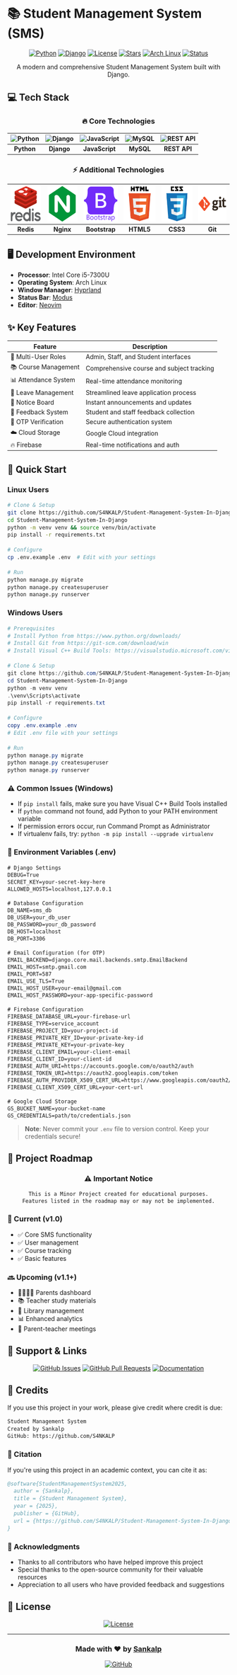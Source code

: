 
# 📚 Student Management System (SMS)

<div align="center">

[![Python](https://img.shields.io/badge/python-3.x-blue.svg)](https://www.python.org/)
[![Django](https://img.shields.io/badge/django-5.1.7-green.svg)](https://www.djangoproject.com/)
[![License](https://img.shields.io/badge/license-MIT-yellow.svg)](LICENSE)
[![Stars](https://img.shields.io/github/stars/S4NKALP/Student-Management-System-In-Django)](https://github.com/S4NKALP/Student-Management-System-In-Django/stargazers)
[![Arch Linux](https://img.shields.io/badge/Arch%20Linux-1793D1?logo=arch-linux&logoColor=white)](https://archlinux.org/)
[![Status](https://img.shields.io/badge/status-active-success.svg)]()

A modern and comprehensive Student Management System built with Django.

</div>

## 💻 Tech Stack

<div align="center">

### 🔥 Core Technologies
| <img src="https://techstack-generator.vercel.app/python-icon.svg" alt="Python" width="100" height="100"/> | <img src="https://techstack-generator.vercel.app/django-icon.svg" alt="Django" width="100" height="100"/> | <img src="https://techstack-generator.vercel.app/js-icon.svg" alt="JavaScript" width="100" height="100"/> | <img src="https://techstack-generator.vercel.app/mysql-icon.svg" alt="MySQL" width="100" height="100"/> | <img src="https://techstack-generator.vercel.app/restapi-icon.svg" alt="REST API" width="100" height="100"/> |
|:---:|:---:|:---:|:---:|:---:|
| <b>Python</b> | <b>Django</b> | <b>JavaScript</b> | <b>MySQL</b> | <b>REST API</b> |

### ⚡ Additional Technologies
| <img src="https://raw.githubusercontent.com/devicons/devicon/master/icons/redis/redis-original-wordmark.svg" alt="Redis" width="80" height="80"/> | <img src="https://raw.githubusercontent.com/devicons/devicon/master/icons/nginx/nginx-original.svg" alt="Nginx" width="80" height="80"/> | <img src="https://raw.githubusercontent.com/devicons/devicon/master/icons/bootstrap/bootstrap-plain-wordmark.svg" alt="Bootstrap" width="80" height="80"/> | <img src="https://raw.githubusercontent.com/devicons/devicon/master/icons/html5/html5-original-wordmark.svg" alt="HTML5" width="80" height="80"/> | <img src="https://raw.githubusercontent.com/devicons/devicon/master/icons/css3/css3-original-wordmark.svg" alt="CSS3" width="80" height="80"/> | <img src="https://raw.githubusercontent.com/devicons/devicon/master/icons/git/git-original-wordmark.svg" alt="Git" width="80" height="80"/> |
|:---:|:---:|:---:|:---:|:---:|:---:|
| <b>Redis</b> | <b>Nginx</b> | <b>Bootstrap</b> | <b>HTML5</b> | <b>CSS3</b> | <b>Git</b> |

</div>

## 🖥️ Development Environment

- **Processor**: Intel Core i5-7300U
- **Operating System**: Arch Linux
- **Window Manager**: [Hyprland](https://github.com/S4NKALP/hyprland)
- **Status Bar**: [Modus](https://github.com/S4NKALP/Modus)
- **Editor**: [Neovim](https://github.com/S4NKALP/nvim)

## ✨ Key Features

<div align="center">

| Feature | Description |
|---------|-------------|
| 👥 Multi-User Roles | Admin, Staff, and Student interfaces |
| 📚 Course Management | Comprehensive course and subject tracking |
| 📊 Attendance System | Real-time attendance monitoring |
| 📝 Leave Management | Streamlined leave application process |
| 📢 Notice Board | Instant announcements and updates |
| 💬 Feedback System | Student and staff feedback collection |
| 🔐 OTP Verification | Secure authentication system |
| ☁️ Cloud Storage | Google Cloud integration |
| 🔥 Firebase | Real-time notifications and auth |

</div>

## 🚀 Quick Start

### Linux Users
```bash
# Clone & Setup
git clone https://github.com/S4NKALP/Student-Management-System-In-Django.git
cd Student-Management-System-In-Django
python -m venv venv && source venv/bin/activate
pip install -r requirements.txt

# Configure
cp .env.example .env  # Edit with your settings

# Run
python manage.py migrate
python manage.py createsuperuser
python manage.py runserver
```

### Windows Users
```powershell
# Prerequisites
# Install Python from https://www.python.org/downloads/
# Install Git from https://git-scm.com/download/win
# Install Visual C++ Build Tools: https://visualstudio.microsoft.com/visual-cpp-build-tools/

# Clone & Setup
git clone https://github.com/S4NKALP/Student-Management-System-In-Django.git
cd Student-Management-System-In-Django
python -m venv venv
.\venv\Scripts\activate
pip install -r requirements.txt

# Configure
copy .env.example .env
# Edit .env file with your settings

# Run
python manage.py migrate
python manage.py createsuperuser
python manage.py runserver
```

### ⚠️ Common Issues (Windows)
- If `pip install` fails, make sure you have Visual C++ Build Tools installed
- If `python` command not found, add Python to your PATH environment variable
- If permission errors occur, run Command Prompt as Administrator
- If virtualenv fails, try: `python -m pip install --upgrade virtualenv`

### 🔐 Environment Variables (.env)
```env
# Django Settings
DEBUG=True
SECRET_KEY=your-secret-key-here
ALLOWED_HOSTS=localhost,127.0.0.1

# Database Configuration
DB_NAME=sms_db
DB_USER=your_db_user
DB_PASSWORD=your_db_password
DB_HOST=localhost
DB_PORT=3306

# Email Configuration (for OTP)
EMAIL_BACKEND=django.core.mail.backends.smtp.EmailBackend
EMAIL_HOST=smtp.gmail.com
EMAIL_PORT=587
EMAIL_USE_TLS=True
EMAIL_HOST_USER=your-email@gmail.com
EMAIL_HOST_PASSWORD=your-app-specific-password

# Firebase Configuration
FIREBASE_DATABASE_URL=your-firebase-url
FIREBASE_TYPE=service_account
FIREBASE_PROJECT_ID=your-project-id
FIREBASE_PRIVATE_KEY_ID=your-private-key-id
FIREBASE_PRIVATE_KEY=your-private-key
FIREBASE_CLIENT_EMAIL=your-client-email
FIREBASE_CLIENT_ID=your-client-id
FIREBASE_AUTH_URI=https://accounts.google.com/o/oauth2/auth
FIREBASE_TOKEN_URI=https://oauth2.googleapis.com/token
FIREBASE_AUTH_PROVIDER_X509_CERT_URL=https://www.googleapis.com/oauth2/v1/certs
FIREBASE_CLIENT_X509_CERT_URL=your-cert-url

# Google Cloud Storage
GS_BUCKET_NAME=your-bucket-name
GS_CREDENTIALS=path/to/credentials.json
```

> **Note**: Never commit your `.env` file to version control. Keep your credentials secure!

## 🎯 Project Roadmap

<div align="center">

### ⚠️ Important Notice
```
This is a Minor Project created for educational purposes.
Features listed in the roadmap may or may not be implemented.
```

</div>

### 🎯 Current (v1.0)
- ✅ Core SMS functionality
- ✅ User management
- ✅ Course tracking
- ✅ Basic features

### 🔜 Upcoming (v1.1+)
- 👨‍👩‍👧‍👦 Parents dashboard
- 📚 Teacher study materials
- 📖 Library management
- 📊 Enhanced analytics
- 🤝 Parent-teacher meetings

## 📮 Support & Links

<div align="center">

[![GitHub Issues](https://img.shields.io/github/issues/S4NKALP/Student-Management-System-In-Django)](https://github.com/S4NKALP/Student-Management-System-In-Django/issues)
[![GitHub Pull Requests](https://img.shields.io/github/issues-pr/S4NKALP/Student-Management-System-In-Django)](https://github.com/S4NKALP/Student-Management-System-In-Django/pulls)
[![Documentation](https://img.shields.io/badge/docs-wiki-blue)](https://github.com/S4NKALP/Student-Management-System-In-Django/wiki)

</div>

## 🙏 Credits

If you use this project in your work, please give credit where credit is due:

```markdown
Student Management System
Created by Sankalp
GitHub: https://github.com/S4NKALP
```

### 📝 Citation
If you're using this project in an academic context, you can cite it as:

```bibtex
@software{StudentManagementSystem2025,
  author = {Sankalp},
  title = {Student Management System},
  year = {2025},
  publisher = {GitHub},
  url = {https://github.com/S4NKALP/Student-Management-System-In-Django}
}
```

### 🤝 Acknowledgments
- Thanks to all contributors who have helped improve this project
- Special thanks to the open-source community for their valuable resources
- Appreciation to all users who have provided feedback and suggestions

## 📄 License

<div align="center">

[![License](https://img.shields.io/badge/license-MIT-yellow.svg)](LICENSE)

</div>

---

<div align="center">

### Made with ❤️ by [Sankalp](https://github.com/S4NKALP)

[![GitHub](https://img.shields.io/badge/GitHub-100000?style=for-the-badge&logo=github&logoColor=white)](https://github.com/S4NKALP)
<!-- [![LinkedIn](https://img.shields.io/badge/LinkedIn-0077B5?style=for-the-badge&logo=linkedin&logoColor=white)](https://linkedin.com/in/sankalp)
[![Twitter](https://img.shields.io/badge/Twitter-1DA1F2?style=for-the-badge&logo=twitter&logoColor=white)](https://twitter.com/sankalp) -->

</div>
